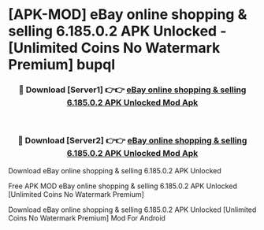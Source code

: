 # [APK-MOD] eBay online shopping & selling 6.185.0.2 APK Unlocked - [Unlimited Coins No Watermark Premium] bupql



<div align="center">
<h3>🔴 Download [Server1] 👉👉 <a href="https://momento.my/?title=eBay_online_shopping_&_selling_6.185.0.2_APK_Unlocked">eBay online shopping & selling 6.185.0.2 APK Unlocked Mod Apk</a></h3><br>

<h3>🔴 Download [Server2] 👉👉 <a href="https://momento.my/?title=eBay_online_shopping_&_selling_6.185.0.2_APK_Unlocked">eBay online shopping & selling 6.185.0.2 APK Unlocked Mod Apk</a></h3>
</div>



Download eBay online shopping & selling 6.185.0.2 APK Unlocked 

Free APK MOD eBay online shopping & selling 6.185.0.2 APK Unlocked [Unlimited Coins No Watermark Premium]

Download eBay online shopping & selling 6.185.0.2 APK Unlocked [Unlimited Coins No Watermark Premium] Mod For Android
